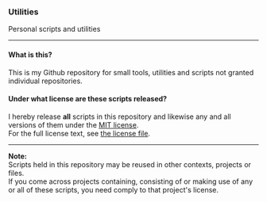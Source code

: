  ### Utilities
Personal scripts and utilities

---

#### What is this?
This is my Github repository for small tools, utilities and scripts not granted individual repositories.<br>

#### Under what license are these scripts released?
I hereby release **all** scripts in this repository and likewise any and all versions of them under the [MIT license](https://choosealicense.com/licenses/mit/).<br> For the full license text, see [the license file](https://github.com/Coal0/Utilities/blob/master/LICENSE).<br>

---

**Note:**<br>
Scripts held in this repository may be reused in other contexts, projects or files.<br> If you come across projects containing, consisting of or making use of any or all of these scripts, you need comply to that project's license.<br>
